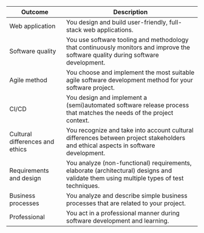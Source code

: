| Outcome                         | Description                                                                                                                        |
| ------------------------------- | ---------------------------------------------------------------------------------------------------------------------------------- |
| Web application                 | You design and build user-friendly, full-stack web applications.                                                                   |
| Software quality                | You use software tooling and methodology that continuously monitors and improve the software quality during software development.  |
| Agile method                    | You choose and implement the most suitable agile software development method for your software project.                            |
| CI/CD                           | You design and implement a (semi)automated software release process that matches the needs of the project context.                 |
| Cultural differences and ethics | You recognize and take into account cultural differences between project stakeholders and ethical aspects in software development. |
| Requirements and design | You analyze (non-functional) requirements, elaborate (architectural) designs and validate them using multiple types of test techniques.    |
| Business processes              | You analyze and describe simple business processes that are related to your project.                                               |
| Professional                    | You act in a professional manner during software development and learning.                                                         |

